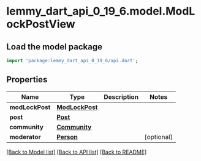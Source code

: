 # lemmy_dart_api_0_19_6.model.ModLockPostView

## Load the model package
```dart
import 'package:lemmy_dart_api_0_19_6/api.dart';
```

## Properties
Name | Type | Description | Notes
------------ | ------------- | ------------- | -------------
**modLockPost** | [**ModLockPost**](ModLockPost.md) |  | 
**post** | [**Post**](Post.md) |  | 
**community** | [**Community**](Community.md) |  | 
**moderator** | [**Person**](Person.md) |  | [optional] 

[[Back to Model list]](../README.md#documentation-for-models) [[Back to API list]](../README.md#documentation-for-api-endpoints) [[Back to README]](../README.md)


